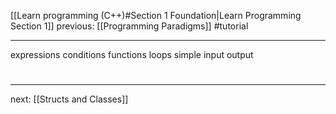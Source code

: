 [[Learn programming (C++)#Section 1 Foundation|Learn Programming Section 1]]  previous: [[Programming Paradigms]]   #tutorial

---
expressions
conditions
functions
loops
simple input output
# 
----
next: [[Structs and Classes]] 